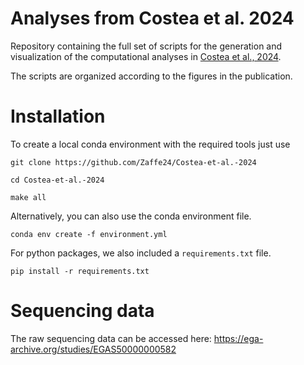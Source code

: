 # Analyses from Costea et al. 2024

Repository containing the full set of scripts for the generation and visualization of the computational analyses in [Costea et al., 2024](https://doi.org/10.1101/2024.06.24.600391).

The scripts are organized according to the figures in the publication.

# Installation

To create a local conda environment with the required tools just use

`git clone https://github.com/Zaffe24/Costea-et-al.-2024`

`cd Costea-et-al.-2024`

`make all`

Alternatively, you can also use the conda environment file.

`conda env create -f environment.yml`

For python packages, we also included a `requirements.txt` file.

`pip install -r requirements.txt`

# Sequencing data

The raw sequencing data can be accessed here: https://ega-archive.org/studies/EGAS50000000582



